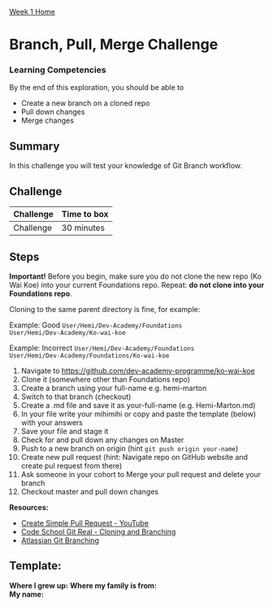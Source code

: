 [Week 1 Home](README.md)

# Branch, Pull, Merge Challenge

### Learning Competencies
By the end of this exploration, you should be able to 

- Create a new branch on a cloned repo 
- Pull down changes  
- Merge changes  


## Summary
In this challenge you will test your knowledge of Git Branch workflow. 

## Challenge 

Challenge | Time to box |
------------|----------|
Challenge | 30 minutes

## Steps

__Important!__ Before you begin, make sure you do not clone the new repo (Ko Wai Koe) into your current Foundations repo. Repeat: __do not clone into your Foundations repo__. 

Cloning to the same parent directory is fine, for example:  

Example: Good
`User/Hemi/Dev-Academy/Foundations`  
`User/Hemi/Dev-Academy/Ko-wai-koe` 

Example: Incorrect 
`User/Hemi/Dev-Academy/Foundations`  
`User/Hemi/Dev-Academy/Foundations/Ko-wai-koe`  

1. Navigate to https://github.com/dev-academy-programme/ko-wai-koe   
2. Clone it (somewhere other than Foundations repo)   
3. Create a branch using your full-name e.g. hemi-marton  
4. Switch to that branch (checkout)  
5. Create a .md file and save it as your-full-name (e.g. Hemi-Marton.md) 
6. In your file write your mihimihi or copy and paste the template (below) with your answers  
7. Save your file and stage it 
8. Check for and pull down any changes on Master 
9. Push to a new branch on origin (hint `git push origin your-name`)  
10. Create new pull request (hint: Navigate repo on GitHub website and create pul request from there)  
11. Ask someone in your cohort to Merge your pull request and delete your branch
12. Checkout master and pull down changes  

__Resources:__ 
- [Create Simple Pull Request - YouTube](https://www.youtube.com/watch?v=rgbCcBNZcdQ)  
- [Code School Git Real - Cloning and Branching](https://app.pluralsight.com/player?name=f83ca95c-74e2-4a1d-8742-62b34ec47906&mode=live&clip=0&course=code-school-git-real&author=gregg-pollack)  
- [Atlassian Git Branching](https://www.atlassian.com/git/tutorials/using-branches)  

## Template:

__Where I grew up:__ 
__Where my family is from:__  
__My name:__   






